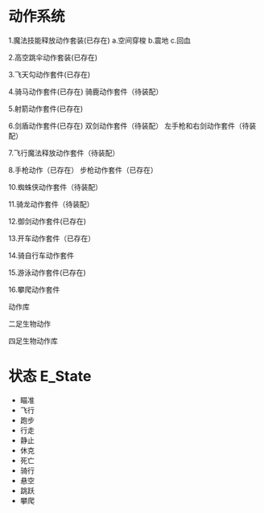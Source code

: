 #	动作系统

1.魔法技能释放动作套装(已存在)
	a.空间穿梭
	b.震地
	c.回血

2.高空跳伞动作套装(已存在)

3.飞天勾动作套件(已存在)

4.骑马动作套件(已存在)
  骑鹿动作套件（待装配）

5.射箭动作套件(已存在)

6.剑盾动作套件(已存在)
  双剑动作套件（待装配）
  左手枪和右剑动作套件（待装配）

7.飞行魔法释放动作套件（待装配）

8.手枪动作（已存在）
  步枪动作套件（已存在）

10.蜘蛛侠动作套件（待装配）

11.骑龙动作套件（待装配）

12.御剑动作套件(已存在)

13.开车动作套件（已存在）

14.骑自行车动作套件

15.游泳动作套件(已存在)

16.攀爬动作套件

动作库


二足生物动作

四足生物动作库

# 状态 E_State

*	瞄准
*	飞行
*	跑步
*	行走
*	静止
*	休克
*	死亡
*	骑行
*	悬空
*	跳跃
*	攀爬


